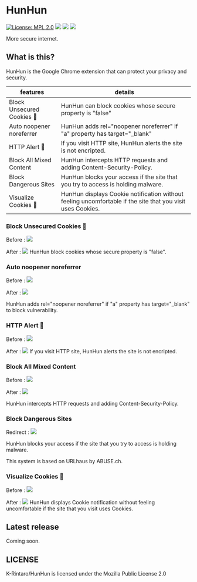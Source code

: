 # HunHun
[![License: MPL 2.0](https://img.shields.io/badge/License-MPL%202.0-brightgreen.svg)](https://opensource.org/licenses/MPL-2.0)
<img src="https://img.shields.io/badge/Javascript-276DC3.svg?logo=javascript&style=flat">
<img src="https://img.shields.io/badge/-Google%20chrome-4285F4.svg?logo=google-chrome&style=flat">
<img src="https://img.shields.io/github/repo-size/K-Rintaro/HunHun">

More secure internet. 

## What is this?
HunHun is the Google Chrome extension that can protect your privacy and security.

|  features  |  details  |
| ---- | ---- |
|  Block Unsecured Cookies 🍪   |  HunHun can block cookies whose secure property is "false"  |
|  Auto noopener noreferrer  |  HunHun adds rel="noopener noreferrer" if "a" property has  target="_blank"  |
|  HTTP Alert 🚨   |  If you visit HTTP site, HunHun alerts the site is not encripted.  |
|  Block All Mixed Content  |  HunHun intercepts HTTP requests and adding Content-Security-Policy.  |
|  Block Dangerous Sites    |  HunHun blocks your access if the site that you try to access is holding malware. |
|  Visualize  Cookies 🍪    |  HunHun displays Cookie notification without feeling uncomfortable if the site that you visit uses Cookies. |

### Block Unsecured Cookies 🍪 
Before :
<img src=https://user-images.githubusercontent.com/70018855/97938708-72fedc00-1dc5-11eb-9df4-6a477b053c79.png>

After :
<img src=https://user-images.githubusercontent.com/70018855/97938712-75f9cc80-1dc5-11eb-81d7-7e6b56740a9b.png>
HunHun block cookies whose secure property is "false".

### Auto noopener noreferrer
Before :
<img src=https://user-images.githubusercontent.com/70018855/97940007-e35a2d00-1dc6-11eb-83c7-6943d2e0993b.gif>

After :
<img src= https://user-images.githubusercontent.com/70018855/97940413-01279200-1dc7-11eb-81a3-df5a0cff09df.gif>

HunHun adds rel="noopener noreferrer" if "a" property has  target="_blank" to block vulnerability.

### HTTP Alert 🚨 
Before :
<img src="https://user-images.githubusercontent.com/70018855/97944434-15b85a00-1dc8-11eb-98d7-8296ef79ba88.png">

After :
<img src="https://user-images.githubusercontent.com/70018855/97944454-17821d80-1dc8-11eb-8579-4ec1349825d7.png">
If you visit HTTP site, HunHun alerts the site is not encripted.

### Block All Mixed Content
Before :
<img  src="https://user-images.githubusercontent.com/70018855/97945155-f6bac780-1dc9-11eb-8ff0-9a1972103b08.png">

After :
<img src="https://user-images.githubusercontent.com/70018855/97945013-9592f400-1dc9-11eb-8ae6-b1e834e1d1ef.png">

HunHun intercepts HTTP requests and adding Content-Security-Policy.

### Block Dangerous Sites
Redirect :
<img src="https://user-images.githubusercontent.com/70018855/97945305-78aaf080-1dca-11eb-84cb-f5d3012d9e71.png">

HunHun blocks your access if the site that you try to access is holding malware.

This system is based on URLhaus by ABUSE.ch.

### Visualize  Cookies 🍪
Before :
<img src="https://user-images.githubusercontent.com/70018855/97945476-038beb00-1dcb-11eb-9d50-2a4c2578b382.png">

After :
<img src="https://user-images.githubusercontent.com/70018855/97945479-04248180-1dcb-11eb-9691-d10fbae314e7.png">
HunHun displays Cookie notification without feeling uncomfortable if the site that you visit uses Cookies.

## Latest release 
Coming soon.

## LICENSE
K-Rintaro/HunHun is licensed under the Mozilla Public License 2.0
